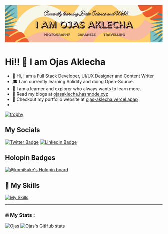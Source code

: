 <h1 align="center">
 <img src="https://github.com/ojasaklechayt/ojasaklechayt/blob/main/ojas2.png?raw=true" />
</h1>

#  Hi!! 👋 I am Ojas Aklecha
- 👋 Hi, I am a Full Stack Developer, UI/UX Designer and Content Writer
- 🎓 I am currently learning Solidity and doing Open-Source.
- 👀 I am a learner and explorer who always wants to learn more.
- 📝 Read my blogs at [ojasaklecha.hashnode.xyz](https://ojasaklecha.hashnode.dev/)
- 📝 Checkout my portfolio website at [ojas-aklecha.vercel.apap](https://ojas-aklecha.vercel.app/)
- 
[![trophy](https://github-profile-trophy.vercel.app/?username=ojasaklechayt&theme=onedark)](https://github.com/ojasaklechayt/github-profile-trophy)

## My Socials
[![Twitter Badge](https://img.shields.io/badge/Twitter-Profile-informational?style=flat&logo=twitter&logoColor=white&color=1CA2F1)](https://twitter.com/nammekyahaire)
[![LinkedIn Badge](https://img.shields.io/badge/LinkedIn-Profile-informational?style=flat&logo=linkedin&logoColor=white&color=0D76A8)](https://www.linkedin.com/in/ojas-aklecha/)

## Holopin Badges
[![@komi5uke's Holopin board](https://holopin.io/api/user/board?user=komi5uke)](https://holopin.io/@komi5uke)


## 🤹 My Skills
[![My Skills](https://skillicons.dev/icons?i=figma,scss,tailwindcss,materialui,js,react,next,solidity,nodejs,expressjs,mysql,mongodb,git,python,c,cpp,java,r&theme=dark)](https://skillicons.dev)

---

### :fire: My Stats :

 
[![Ojas](https://github-readme-streak-stats.herokuapp.com/?user=ojasaklechayt&theme=dark)](https://github.com/ojasaklechayt/github-readme-stats) ![Ojas's GitHub stats](https://github-readme-stats.vercel.app/api?username=ojasaklechayt&show_icons=true&theme=transparent)

<!---
ojasaklechayt/ojasaklechayt is a ✨ special ✨ repository because its `README.md` (this file) appears on your GitHub profile.
You can click the Preview link to take a look at your changes.
--->
